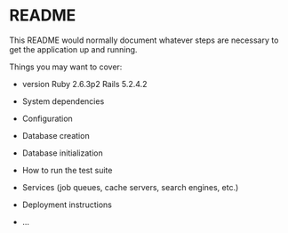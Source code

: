 # README

This README would normally document whatever steps are necessary to get the
application up and running.

Things you may want to cover:

* version
Ruby 2.6.3p2
Rails 5.2.4.2

* System dependencies

* Configuration

* Database creation

* Database initialization

* How to run the test suite

* Services (job queues, cache servers, search engines, etc.)

* Deployment instructions

* ...
